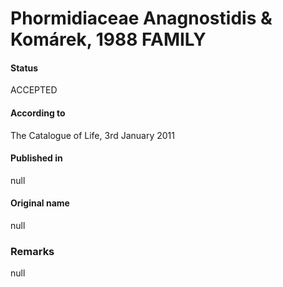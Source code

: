 # Phormidiaceae Anagnostidis & Komárek, 1988 FAMILY

#### Status
ACCEPTED

#### According to
The Catalogue of Life, 3rd January 2011

#### Published in
null

#### Original name
null

### Remarks
null
